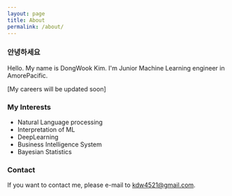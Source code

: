 ```yaml
---
layout: page
title: About
permalink: /about/
---
```


### 안녕하세요
Hello. My name is DongWook Kim. I'm Junior Machine Learning engineer in AmorePacific.

[My careers will be updated soon]

### My Interests
* Natural Language processing
* Interpretation of ML
* DeepLearning
* Business Intelligence System
* Bayesian Statistics

### Contact
If you want to contact me, please e-mail to kdw4521@gmail.com.

